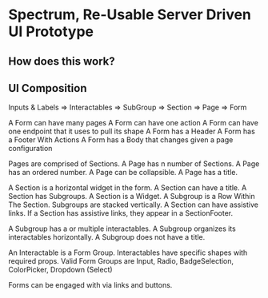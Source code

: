 # Spectrum, Re-Usable Server Driven UI Prototype

## How does this work?

## UI Composition

Inputs & Labels => Interactables => SubGroup => Section => Page => Form

A Form can have many pages
A Form can have one action
A Form can have one endpoint that it uses to pull its shape
A Form has a Header
A Form has a Footer With Actions
A Form has a Body that changes given a page configuration

Pages are comprised of Sections.
A Page has n number of Sections.
A Page has an ordered number.
A Page can be collapsible.
A Page has a title.

A Section is a horizontal widget in the form.
A Section can have a title.
A Section has Subgroups.
A Section is a Widget.
A Subgroup is a Row Within The Section.
Subgroups are stacked vertically.
A Section can have assistive links.
If a Section has assistive links, they appear in a SectionFooter.

A Subgroup has a or multiple interactables.
A Subgroup organizes its interactables horizontally.
A Subgroup does not have a title.

An Interactable is a Form Group. Interactables have specific shapes with required props.
Valid Form Groups are Input, Radio, BadgeSelection, ColorPicker, Dropdown (Select)

Forms can be engaged with via links and buttons.
